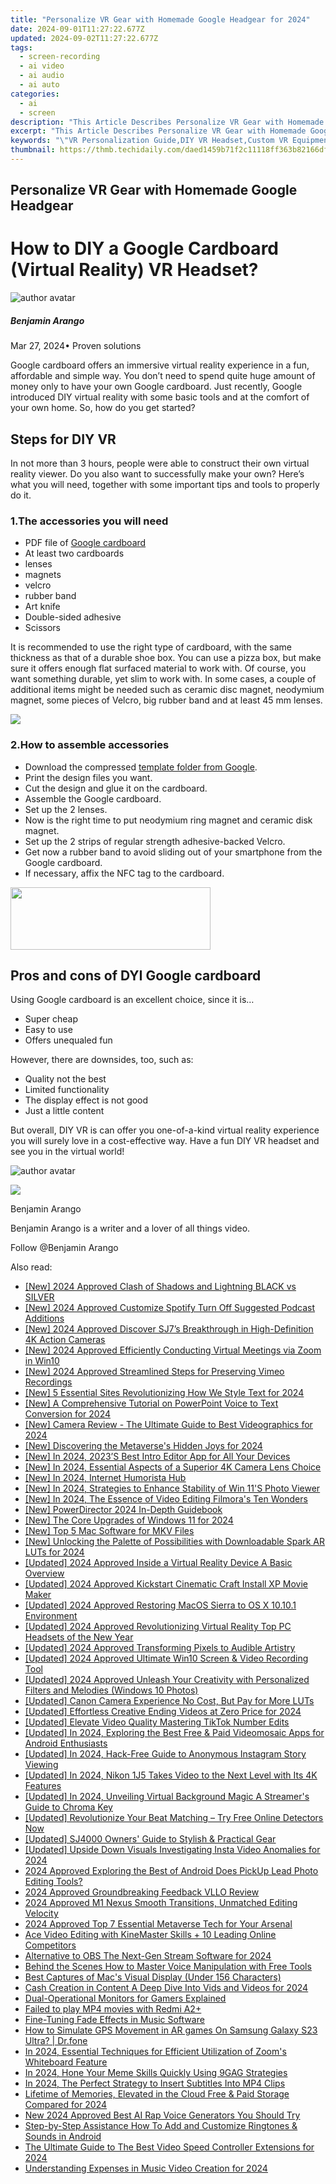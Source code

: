 ```yaml
---
title: "Personalize VR Gear with Homemade Google Headgear for 2024"
date: 2024-09-01T11:27:22.677Z
updated: 2024-09-02T11:27:22.677Z
tags: 
  - screen-recording
  - ai video
  - ai audio
  - ai auto
categories: 
  - ai
  - screen
description: "This Article Describes Personalize VR Gear with Homemade Google Headgear for 2024"
excerpt: "This Article Describes Personalize VR Gear with Homemade Google Headgear for 2024"
keywords: "\"VR Personalization Guide,DIY VR Headset,Custom VR Equipment,Home-Made VR Gear,Homemade VR Accessory,Google VR Kit Build,Tailored VR Headgear\""
thumbnail: https://thmb.techidaily.com/daed1459b71f2c11118ff363b82166df3949711b8db94af4f668119ff4d60331.jpg
---
```


## Personalize VR Gear with Homemade Google Headgear

# How to DIY a Google Cardboard (Virtual Reality) VR Headset?

![author avatar](https://images.wondershare.com/filmora/article-images/benjamin-arango-author.jpg)

##### Benjamin Arango

 Mar 27, 2024• Proven solutions

 Google cardboard offers an immersive virtual reality experience in a fun, affordable and simple way. You don’t need to spend quite huge amount of money only to have your own Google cardboard. Just recently, Google introduced DIY virtual reality with some basic tools and at the comfort of your own home. So, how do you get started?

## Steps for DIY VR

 In not more than 3 hours, people were able to construct their own virtual reality viewer. Do you also want to successfully make your own? Here’s what you will need, together with some important tips and tools to properly do it.

### 1.The accessories you will need

* PDF file of [Google cardboard](https://vr.google.com/intl/en%5Fus/cardboard/get-cardboard/  )
* At least two cardboards
* lenses
* magnets
* velcro
* rubber band
* Art knife
* Double-sided adhesive
* Scissors

 It is recommended to use the right type of cardboard, with the same thickness as that of a durable shoe box. You can use a pizza box, but make sure it offers enough flat surfaced material to work with. Of course, you want something durable, yet slim to work with. In some cases, a couple of additional items might be needed such as ceramic disc magnet, neodymium magnet, some pieces of Velcro, big rubber band and at least 45 mm lenses.

<!-- affiliate ads begin -->
<a href="https://shop.incomedia.eu/order/checkout.php?PRODS=14095146&QTY=1&AFFILIATE=108875&CART=1"><img src="https://secure.2checkout.com/images/merchant/8b6cc3ee5ec407721ce3bf5ff4c0f56b/PRO_BUY_728x90-EN.jpg" border="0"></a>
<!-- affiliate ads end -->
### 2.How to assemble accessories

* Download the compressed [template folder from Google](https://vr.google.com/intl/en%5Fus/cardboard/get-cardboard/  ).
* Print the design files you want.
* Cut the design and glue it on the cardboard.
* Assemble the Google cardboard.
* Set up the 2 lenses.
* Now is the right time to put neodymium ring magnet and ceramic disk magnet.
* Set up the 2 strips of regular strength adhesive-backed Velcro.
* Get now a rubber band to avoid sliding out of your smartphone from the Google cardboard.
* If necessary, affix the NFC tag to the cardboard.

<!-- affiliate ads begin -->
<a href="https://godlikehost.sjv.io/c/5597632/1920054/21774" target="_top" id="1920054"><img src="//a.impactradius-go.com/display-ad/21774-1920054" border="0" alt="" width="320" height="100"/></a><img height="0" width="0" src="https://imp.pxf.io/i/5597632/1920054/21774" style="position:absolute;visibility:hidden;" border="0" />
<!-- affiliate ads end -->
## Pros and cons of DYI Google cardboard

 Using Google cardboard is an excellent choice, since it is…

* Super cheap
* Easy to use
* Offers unequaled fun

 However, there are downsides, too, such as:

* Quality not the best
* Limited functionality
* The display effect is not good
* Just a little content

 But overall, DIY VR is can offer you one-of-a-kind virtual reality experience you will surely love in a cost-effective way. Have a fun DIY VR headset and see you in the virtual world!

![author avatar](https://images.wondershare.com/filmora/article-images/benjamin-arango-author.jpg)

<!-- affiliate ads begin -->
<a href="https://estore.macxdvd.com/order/checkout.php?PRODS=4526659&QTY=1&AFFILIATE=108875&CART=1"><img src="https://www.macxdvd.com/affiliate/new-banner/vcp-500x500.jpg" border="0"></a>
<!-- affiliate ads end -->
Benjamin Arango

Benjamin Arango is a writer and a lover of all things video.

Follow @Benjamin Arango


<ins class="adsbygoogle"
     style="display:block"
     data-ad-format="autorelaxed"
     data-ad-client="ca-pub-7571918770474297"
     data-ad-slot="1223367746"></ins>



<ins class="adsbygoogle"
     style="display:block"
     data-ad-client="ca-pub-7571918770474297"
     data-ad-slot="8358498916"
     data-ad-format="auto"
     data-full-width-responsive="true"></ins>


<span class="atpl-alsoreadstyle">Also read:</span>
<div><ul>
<li><a href="https://fox-info.techidaily.com/new-2024-approved-clash-of-shadows-and-lightning-black-vs-silver/"><u>[New] 2024 Approved  Clash of Shadows and Lightning  BLACK vs SILVER</u></a></li>
<li><a href="https://fox-info.techidaily.com/new-2024-approved-customize-spotify-turn-off-suggested-podcast-additions/"><u>[New] 2024 Approved  Customize Spotify  Turn Off Suggested Podcast Additions</u></a></li>
<li><a href="https://fox-info.techidaily.com/new-2024-approved-discover-sj7s-breakthrough-in-high-definition-4k-action-cameras/"><u>[New] 2024 Approved  Discover SJ7’s Breakthrough in High-Definition 4K Action Cameras</u></a></li>
<li><a href="https://fox-info.techidaily.com/new-2024-approved-efficiently-conducting-virtual-meetings-via-zoom-in-win10/"><u>[New] 2024 Approved  Efficiently Conducting Virtual Meetings via Zoom in Win10</u></a></li>
<li><a href="https://visual-screen-recording.techidaily.com/new-2024-approved-streamlined-steps-for-preserving-vimeo-recordings/"><u>[New] 2024 Approved  Streamlined Steps for Preserving Vimeo Recordings</u></a></li>
<li><a href="https://fox-info.techidaily.com/new-5-essential-sites-revolutionizing-how-we-style-text-for-2024/"><u>[New] 5 Essential Sites Revolutionizing How We Style Text for 2024</u></a></li>
<li><a href="https://fox-info.techidaily.com/new-a-comprehensive-tutorial-on-powerpoint-voice-to-text-conversion-for-2024/"><u>[New] A Comprehensive Tutorial on PowerPoint Voice to Text Conversion for 2024</u></a></li>
<li><a href="https://fox-info.techidaily.com/new-camera-review-the-ultimate-guide-to-best-videographics-for-2024/"><u>[New] Camera Review - The Ultimate Guide to Best Videographics for 2024</u></a></li>
<li><a href="https://fox-info.techidaily.com/new-discovering-the-metaverses-hidden-joys-for-2024/"><u>[New] Discovering the Metaverse's Hidden Joys for 2024</u></a></li>
<li><a href="https://fox-info.techidaily.com/new-in-2024-2023s-best-intro-editor-app-for-all-your-devices/"><u>[New] In 2024, 2023’S Best Intro Editor App for All Your Devices</u></a></li>
<li><a href="https://fox-info.techidaily.com/new-in-2024-essential-aspects-of-a-superior-4k-camera-lens-choice/"><u>[New] In 2024, Essential Aspects of a Superior 4K Camera Lens Choice</u></a></li>
<li><a href="https://fox-info.techidaily.com/new-in-2024-internet-humorista-hub/"><u>[New] In 2024, Internet Humorista Hub</u></a></li>
<li><a href="https://fox-info.techidaily.com/new-in-2024-strategies-to-enhance-stability-of-win-11s-photo-viewer/"><u>[New] In 2024, Strategies to Enhance Stability of Win 11'S Photo Viewer</u></a></li>
<li><a href="https://fox-info.techidaily.com/new-in-2024-the-essence-of-video-editing-filmoras-ten-wonders/"><u>[New] In 2024, The Essence of Video Editing  Filmora's Ten Wonders</u></a></li>
<li><a href="https://extra-skills.techidaily.com/new-powerdirector-2024-in-depth-guidebook/"><u>[New] PowerDirector 2024  In-Depth Guidebook</u></a></li>
<li><a href="https://fox-info.techidaily.com/new-the-core-upgrades-of-windows-11-for-2024/"><u>[New] The Core Upgrades of Windows 11 for 2024</u></a></li>
<li><a href="https://fox-info.techidaily.com/new-top-5-mac-software-for-mkv-files/"><u>[New] Top 5 Mac Software for MKV Files</u></a></li>
<li><a href="https://fox-info.techidaily.com/new-unlocking-the-palette-of-possibilities-with-downloadable-spark-ar-luts-for-2024/"><u>[New] Unlocking the Palette of Possibilities with Downloadable Spark AR LUTs for 2024</u></a></li>
<li><a href="https://fox-info.techidaily.com/updated-2024-approved-inside-a-virtual-reality-device-a-basic-overview/"><u>[Updated] 2024 Approved  Inside a Virtual Reality Device  A Basic Overview</u></a></li>
<li><a href="https://article-files.techidaily.com/updated-2024-approved-kickstart-cinematic-craft-install-xp-movie-maker/"><u>[Updated] 2024 Approved  Kickstart Cinematic Craft  Install XP Movie Maker</u></a></li>
<li><a href="https://fox-info.techidaily.com/updated-2024-approved-restoring-macos-sierra-to-os-x-10101-environment/"><u>[Updated] 2024 Approved  Restoring MacOS Sierra to OS X 10.10.1 Environment</u></a></li>
<li><a href="https://fox-info.techidaily.com/updated-2024-approved-revolutionizing-virtual-reality-top-pc-headsets-of-the-new-year/"><u>[Updated] 2024 Approved  Revolutionizing Virtual Reality  Top PC Headsets of the New Year</u></a></li>
<li><a href="https://fox-info.techidaily.com/updated-2024-approved-transforming-pixels-to-audible-artistry/"><u>[Updated] 2024 Approved  Transforming Pixels to Audible Artistry</u></a></li>
<li><a href="https://desktop-recording.techidaily.com/updated-2024-approved-ultimate-win10-screen-and-video-recording-tool/"><u>[Updated] 2024 Approved  Ultimate Win10 Screen & Video Recording Tool</u></a></li>
<li><a href="https://fox-info.techidaily.com/updated-2024-approved-unleash-your-creativity-with-personalized-filters-and-melodies-windows-10-photos/"><u>[Updated] 2024 Approved  Unleash Your Creativity with Personalized Filters and Melodies (Windows 10 Photos)</u></a></li>
<li><a href="https://extra-lessons.techidaily.com/updated-canon-camera-experience-no-cost-but-pay-for-more-luts/"><u>[Updated] Canon Camera Experience  No Cost, But Pay for More LUTs</u></a></li>
<li><a href="https://fox-info.techidaily.com/updated-effortless-creative-ending-videos-at-zero-price-for-2024/"><u>[Updated] Effortless Creative Ending Videos at Zero Price for 2024</u></a></li>
<li><a href="https://fox-info.techidaily.com/updated-elevate-video-quality-mastering-tiktok-number-edits/"><u>[Updated] Elevate Video Quality  Mastering TikTok Number Edits</u></a></li>
<li><a href="https://fox-info.techidaily.com/updated-in-2024-exploring-the-best-free-and-paid-videomosaic-apps-for-android-enthusiasts/"><u>[Updated] In 2024, Exploring the Best Free & Paid Videomosaic Apps for Android Enthusiasts</u></a></li>
<li><a href="https://instagram-clips.techidaily.com/updated-in-2024-hack-free-guide-to-anonymous-instagram-story-viewing/"><u>[Updated] In 2024, Hack-Free Guide to Anonymous Instagram Story Viewing</u></a></li>
<li><a href="https://fox-info.techidaily.com/updated-in-2024-nikon-1j5-takes-video-to-the-next-level-with-its-4k-features/"><u>[Updated] In 2024, Nikon 1J5 Takes Video to the Next Level with Its 4K Features</u></a></li>
<li><a href="https://fox-info.techidaily.com/updated-in-2024-unveiling-virtual-background-magic-a-streamers-guide-to-chroma-key/"><u>[Updated] In 2024, Unveiling Virtual Background Magic  A Streamer's Guide to Chroma Key</u></a></li>
<li><a href="https://fox-info.techidaily.com/updated-revolutionize-your-beat-matching-try-free-online-detectors-now/"><u>[Updated] Revolutionize Your Beat Matching – Try Free Online Detectors Now</u></a></li>
<li><a href="https://fox-info.techidaily.com/updated-sj4000-owners-guide-to-stylish-and-practical-gear/"><u>[Updated] SJ4000 Owners' Guide to Stylish & Practical Gear</u></a></li>
<li><a href="https://fox-info.techidaily.com/updated-upside-down-visuals-investigating-insta-video-anomalies-for-2024/"><u>[Updated] Upside Down Visuals  Investigating Insta Video Anomalies for 2024</u></a></li>
<li><a href="https://article-tips.techidaily.com/2024-approved-exploring-the-best-of-android-does-pickup-lead-photo-editing-tools/"><u>2024 Approved  Exploring the Best of Android  Does PickUp Lead Photo Editing Tools?</u></a></li>
<li><a href="https://some-knowledge.techidaily.com/2024-approved-groundbreaking-feedback-vllo-review/"><u>2024 Approved  Groundbreaking Feedback  VLLO Review</u></a></li>
<li><a href="https://vp-tips.techidaily.com/2024-approved-m1-nexus-smooth-transitions-unmatched-editing-velocity/"><u>2024 Approved  M1 Nexus  Smooth Transitions, Unmatched Editing Velocity</u></a></li>
<li><a href="https://some-guidance.techidaily.com/2024-approved-top-7-essential-metaverse-tech-for-your-arsenal/"><u>2024 Approved  Top 7 Essential Metaverse Tech for Your Arsenal</u></a></li>
<li><a href="https://fox-friendly.techidaily.com/ace-video-editing-with-kinemaster-skills-plus-10-leading-online-competitors/"><u>Ace Video Editing with KineMaster Skills + 10 Leading Online Competitors</u></a></li>
<li><a href="https://screen-sharing-recording.techidaily.com/alternative-to-obs-the-next-gen-stream-software-for-2024/"><u>Alternative to OBS  The Next-Gen Stream Software for 2024</u></a></li>
<li><a href="https://article-tips.techidaily.com/behind-the-scenes-how-to-master-voice-manipulation-with-free-tools/"><u>Behind the Scenes  How to Master Voice Manipulation with Free Tools</u></a></li>
<li><a href="https://remote-screen-capture.techidaily.com/best-captures-of-macs-visual-display-under-156-characters/"><u>Best Captures of Mac's Visual Display (Under 156 Characters)</u></a></li>
<li><a href="https://youtube-webster.techidaily.com/creation-in-content-a-deep-dive-into-vids-and-videos-for-2024/"><u>Cash Creation in Content  A Deep Dive Into Vids and Videos for 2024</u></a></li>
<li><a href="https://games-able.techidaily.com/dual-operational-monitors-for-gamers-explained/"><u>Dual-Operational Monitors for Gamers Explained</u></a></li>
<li><a href="https://phone-solutions.techidaily.com/failed-to-play-mp4-movies-with-redmi-a2plus-by-aiseesoft-video-converter-play-mp4-on-android/"><u>Failed to play MP4 movies with Redmi A2+</u></a></li>
<li><a href="https://fox-info.techidaily.com/fine-tuning-fade-effects-in-music-software/"><u>Fine-Tuning Fade Effects in Music Software</u></a></li>
<li><a href="https://fake-location.techidaily.com/how-to-simulate-gps-movement-in-ar-games-on-samsung-galaxy-s23-ultra-drfone-by-drfone-virtual-android/"><u>How to Simulate GPS Movement in AR games On Samsung Galaxy S23 Ultra? | Dr.fone</u></a></li>
<li><a href="https://screen-video-capture.techidaily.com/in-2024-essential-techniques-for-efficient-utilization-of-zooms-whiteboard-feature/"><u>In 2024, Essential Techniques for Efficient Utilization of Zoom's Whiteboard Feature</u></a></li>
<li><a href="https://fox-info.techidaily.com/in-2024-hone-your-meme-skills-quickly-using-9gag-strategies/"><u>In 2024, Hone Your Meme Skills Quickly Using 9GAG Strategies</u></a></li>
<li><a href="https://fox-info.techidaily.com/in-2024-the-perfect-strategy-to-insert-subtitles-into-mp4-clips/"><u>In 2024, The Perfect Strategy to Insert Subtitles Into MP4 Clips</u></a></li>
<li><a href="https://fox-info.techidaily.com/lifetime-of-memories-elevated-in-the-cloud-free-and-paid-storage-compared-for-2024/"><u>Lifetime of Memories, Elevated in the Cloud  Free & Paid Storage Compared for 2024</u></a></li>
<li><a href="https://ai-voice.techidaily.com/new-2024-approved-best-ai-rap-voice-generators-you-should-try/"><u>New 2024 Approved Best AI Rap Voice Generators You Should Try</u></a></li>
<li><a href="https://extra-lessons.techidaily.com/step-by-step-assistance-how-to-add-and-customize-ringtones-and-sounds-in-android/"><u>Step-by-Step Assistance  How To Add and Customize Ringtones & Sounds in Android</u></a></li>
<li><a href="https://fox-info.techidaily.com/the-ultimate-guide-to-the-best-video-speed-controller-extensions-for-2024/"><u>The Ultimate Guide to The Best Video Speed Controller Extensions for 2024</u></a></li>
<li><a href="https://fox-info.techidaily.com/understanding-expenses-in-music-video-creation-for-2024/"><u>Understanding Expenses in Music Video Creation for 2024</u></a></li>
</ul></div>
